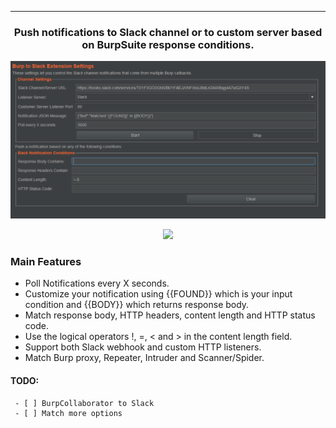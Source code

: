 <hr>
 <h3 align="center">Push notifications to Slack channel or to custom server based on BurpSuite response conditions.</h3>
 
 <p align="center">
<img src="pic.PNG"  />
</p>
<p align="center">
<img src="sc1.png"  />
</p>

### Main Features
* Poll Notifications every X seconds.
* Customize your notification using {{FOUND}} which is your input condition and {{BODY}} which returns response body.
* Match response body, HTTP headers, content length and HTTP status code.
* Use the logical operators !, =, < and > in the content length field.
* Support both Slack webhook and custom HTTP listeners.
* Match Burp proxy, Repeater, Intruder and Scanner/Spider.

#### TODO:
     - [ ] BurpCollaborator to Slack
     - [ ] Match more options 


